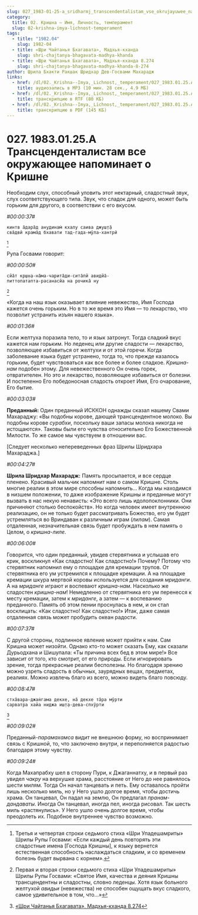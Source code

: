 ```yaml
---
slug: 027_1983-01-25-a_sridharmj_transcendentalistam_vse_okrujayuwee_napominaet_o_krishne
category:
  title: 02. Кришна — Имя, Личность, темперамент
  slug: 02-krishna-imya-lichnost-temperament
tags:
  - title: "1982.04"
    slug: 1982-04
  - title: «Шри Чайтанья Бхагавата», Мадхья-кханда
    slug: shri-chajtanya-bhagavata-madhya-khanda
  - title: «Шри Чайтанья Бхагавата», Мадхья-кханда 8.274
    slug: shri-chajtanya-bhagavata-madhya-khanda-8-274
author: Шрила Бхакти Ракшак Шридхар Дев-Госвами Махарадж
links:
  - href: /dl/02._Krishna--Imya,_Lichnost,_temperament/027_1983.01.25.A_SridharMj_Transcendentalistam_vse_okrujayuwee_napominaet_o_Krishne.mp3
    title: аудиозапись в MP3 (10 мин. 28 сек., 4.9 МБ)
  - href: /dl/02._Krishna--Imya,_Lichnost,_temperament/027_1983.01.25.A_SridharMj_Transcendentalistam_vse_okrujayuwee_napominaet_o_Krishne.rtf
    title: транскрипцию в RTF (80 КБ)
  - href: /dl/02._Krishna--Imya,_Lichnost,_temperament/027_1983.01.25.A_SridharMj_Transcendentalistam_vse_okrujayuwee_napominaet_o_Krishne.pdf
    title: транскрипцию в PDF (145 КБ)
---
```


# 027. 1983.01.25.A Трансценденталистам все окружающее напоминает о Кришне

Необходим слух, способный уловить этот нектарный, сладостный звук, слух соответствующего типа. Звук, что сладок для одного, может быть горьким для другого, в соответствии с его вкусом.

*#00:00:37#*

    кинтв а̄дара̄д анудинам̇ кхалу саива джуш̣т̣а̄
    сва̄двӣ крама̄д бхавати тад-гада-мӯла-хантрӣ
[^_ftn1]

Рупа Госвами говорит:

*#00:00:50#*

    сйа̄т кр̣ш̣н̣а-на̄ма-чарита̄ди-сита̄пй авидйа̄-
    питтопатапта-расанасйа на рочика̄ ну
[^_ftn2]

«Когда на наш язык оказывает влияние невежество, Имя Господа кажется очень горьким. Но в то же время это Имя — то лекарство, что позволит устранить изъян нашего языка».

*#00:01:36#*

Если желтуха поразила тело, то и язык затронут. Тогда сладкий вкус кажется нам горьким. Но леденец или другие сладости — лекарство, позволяющее избавиться от желтухи и от этой горечи. Когда заболевание языка будет устранено, тогда то, что прежде казалось горьким, будет чувствоваться как все более и более сладкое. *Кришна-нам* подобен этому. Для невежественного Он очень горек, отвратителен. Но это и лекарство, позволяющее избавиться от болезни. И постепенно Его победоносная сладость откроет Имя, Его очарование, Его бытие.

*#00:03:03#*

**Преданный:** Один преданный ИСККОН однажды сказал нашему Свами Махараджу: «Вы подобны корове, дающей трансцендентное молоко. Вы подобны корове *сурабхи*, поскольку ваши запасы молока никогда не истощаются». Таковы были его чувства относительно Его Божественной Милости. То же самое мы чувствуем в отношении вас.

[Следует несколько непереведенных фраз Шрилы Шридхара Махараджа.]

*#00:04:27#*

**Шрила Шридхар Махарадж:** Память просыпается, и все сердце пленено. Красивый мальчик напомнит нам о самом Кришне. Столь многие реалии в этом мире способны напомнить… Когда мы находимся в низшем положении, то даже изображение Кришны и преданные могут вызвать в нас некую ненависть: «Это всего лишь идолопоклонники. Они причиняют столько беспокойств». Но когда человек имеет внутреннюю реализацию, он не только будет рассматривать Божество, его ум будет устремляться во Вриндаван к различным играм (*лилам*). Самая отдаленная, незначительная связь будет пробуждать в нем память о Целом, о *кришна-лиле*.

*#00:06:00#*

Говорится, что один преданный, увидев стервятника и услышав его крик, воскликнул «Как сладостно! Как сладостно!» Почему? Потому что стервятник напомнил ему о площадке для кремации трупов. От стервятника его ум устремился к площадке кремации. А на площадке кремации шкура мертвой коровы используется для создания *мриданги*. А на *мриданге* играют и воспевают *кришна-нам*. Насколько же сладостен *кришна-нам*! Немедленно от стервятника его ум перенесся к месту кремации, затем к *мриданге*, а затем — к воспеванию преданного. Память об этом пении проснулась в нем, и он стал восклицать: «Как сладостно! Как сладостно!» Итак, даже самая отдаленная связь может пробудить океан радости.

*#00:07:37#*

С другой стороны, подлинное явление может прийти к нам. Сам Кришна может низойти. Однако кто-то может сказать Ему, как сказали Дурьодхана и Шишупала: «Ты причина всех бед в этом мире!» Все зависит от того, кто смотрит, от его природы. Если игнорировать зрение, тогда прекрасные реалии бесполезны. Но благодаря зрению можно узреть сладость в обычных, заурядных вещах, предметах, реалиях. Можно извлечь благо из всего, можно видеть благо повсюду.

*#00:08:47#*

    стха̄вара-джан̇гама декхе, на̄ декхе та̄ра мӯрти
    сарватра хайа ниджа иш̣т̣а-дева-спхӯрти
[^_ftn3]

*#00:09:02#*

Преданный-*парамахамса* видит не внешнюю форму, но воспринимает связь с Кришной, то, что заключено внутри, и переполняется радостью благодаря этому чувству.

*#00:09:24#*

Когда Махапрабху шел в сторону Пури, к Джаганнатху, и в первый раз увидел *чакру* на верхушке храма, расстояние от Него до нее равнялось шести милям. Тогда Он начал танцевать и петь. Ему оставалось пройти лишь несколько миль, но у Него ушло долгое время, чтобы достичь храма. Он танцевал, Он падал на землю, Он предлагал *пранам-дандаваты*. Иногда Он танцевал, иногда пел, иногда рисовал. Так шесть миль «растянулись». У Него ушло очень долгое время, чтобы преодолеть их. Подобное внутреннее чувство возможно.



[^_ftn1]: Третья и четвертая строки седьмого стиха «Шри Упадешамриты» Шрилы Рупы Госвами: «Если каждый день повторять эти сладостные имена [Господа Кришны], к языку вернется естественная способность наслаждаться сладким, и со временем болезнь будет вырвана с корнем».

[^_ftn2]: Первая и вторая строки седьмого стиха «Шри Упадешамриты» Шрилы Рупы Госвами: «Святое Имя, качества и деяния Кришны трансцендентны и сладостны, словно леденцы. Хотя язык больного желтухой *авидьи* (невежества) не способен ощущать вкус сладкого, самое удивительное в том, что…»

[^_ftn3]: [«Шри Чайтанья Бхагавата», Мадхья-кханда 8.274](../notes/shri-chajtanya-bhagavata-madhya-khanda/shri-chajtanya-bhagavata-madhya-khanda-8-274.md)
